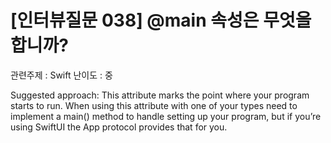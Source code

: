 # [인터뷰질문 038] @main 속성은 무엇을 합니까?

관련주제 : Swift
난이도 : 중

Suggested approach: This attribute marks the point where your program starts to run. When using this attribute with one of your types need to implement a main() method to handle setting up your program, but if you’re using SwiftUI the App protocol provides that for you.
